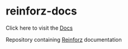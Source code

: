 # reinforz-docs

Click here to visit the [Docs](https://github.com/Reinforz/reinforz-docs)

Repository containing [Reinforz](https://github.com/Reinforz/reinforz) documentation
